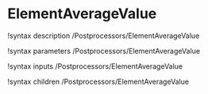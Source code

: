 <!-- MOOSE Documentation Stub: Remove this when content is added. -->

# ElementAverageValue

!syntax description /Postprocessors/ElementAverageValue

!syntax parameters /Postprocessors/ElementAverageValue

!syntax inputs /Postprocessors/ElementAverageValue

!syntax children /Postprocessors/ElementAverageValue
